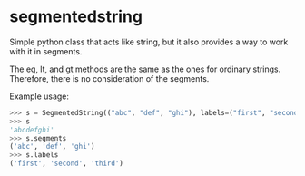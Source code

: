 # segmentedstring
Simple python class that acts like string, but it also provides a way to work with it in segments.


The eq, lt, and gt methods are the same as the ones for ordinary strings.
Therefore, there is no consideration of the segments.

Example usage:
```python
>>> s = SegmentedString(("abc", "def", "ghi"), labels=("first", "second", "third"))
>>> s
'abcdefghi'
>>> s.segments
('abc', 'def', 'ghi')
>>> s.labels
('first', 'second', 'third')
```